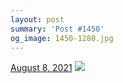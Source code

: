 ```yaml
---
layout: post
summary: 'Post #1450'
og_image: 1450-1280.jpg
---
```


<p>
  <time>
    <a href="/1450">August 8, 2021</a>
  </time>
  <a href="/1450">
    <img src="{{ site.assets_url }}/1450-640.jpg" srcset="{{ site.assets_url }}/1450-320.jpg 320w, {{ site.assets_url }}/1450-640.jpg 640w, {{ site.assets_url }}/1450-960.jpg 960w, {{ site.assets_url }}/1450-1280.jpg 1280w" sizes="(min-width: 700px) 50vw, calc(100vw - 2rem)" />
  </a>
</p>
